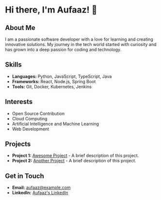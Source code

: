 # Hi there, I'm Aufaaz! 👋

## About Me
I am a passionate software developer with a love for learning and creating innovative solutions. My journey in the tech world started with curiosity and has grown into a deep passion for coding and technology.

## Skills
- **Languages:** Python, JavaScript, TypeScript, Java
- **Frameworks:** React, Node.js, Spring Boot
- **Tools:** Git, Docker, Kubernetes, Jenkins

## Interests
- Open Source Contribution
- Cloud Computing
- Artificial Intelligence and Machine Learning
- Web Development

## Projects
- **Project 1:** [Awesome Project](https://github.com/aufaaaz/awesome-project) - A brief description of this project.
- **Project 2:** [Another Project](https://github.com/aufaaaz/another-project) - A brief description of this project.

## Get in Touch
- **Email:** aufaaz@example.com
- **LinkedIn:** [Aufaaz's LinkedIn](https://linkedin.com/in/aufaaaz)

